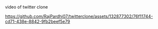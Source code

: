 video of twitter clone


https://github.com/RajPardhi07/twitterclone/assets/132877302/76f11744-cd71-438e-8842-9fb2beef5e79


